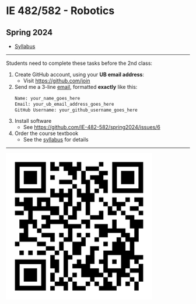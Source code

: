 # IE 482/582 - Robotics
## Spring 2024
- [Syllabus](IE_482-582_Syllabus_Spring_2024.pdf)
---

Students need to complete these tasks before the 2nd class:
1. Create GitHub account, using your **UB email address**:
    - Visit https://github.com/join
2. Send me a 3-line [email](mailto:cmurray3@buffalo.edu?subject=IE%20482/582%20GitHub%20Account), formatted **exactly** like this:
    ```
    Name: your_name_goes_here
    Email: your_ub_email_address_goes_here
    GitHub Username: your_github_username_goes_here
    ``` 
3. Install software
    - See https://github.com/IE-482-582/spring2024/issues/6 
4. Order the course textbook
    - See the [syllabus](IE_482-582_Syllabus_Spring_2024.pdf) for details
--- 

<img src="/images/class_qr_code.png" width="400">
